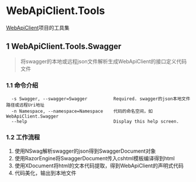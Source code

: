 # WebApiClient.Tools
[WebApiClient](https://github.com/dotnetcore/WebApiClient)项目的工具集

## 1 WebApiClient.Tools.Swagger
> 将swagger的本地或远程json文件解析生成WebApiClient的接口定义代码文件

### 1.1 命令介绍
```
  -s Swagger, --swagger=Swagger          Required. swagger的json本地文件路径或远程Uri地址
  -n Namespace, --namespace=Namespace    代码的命名空间，如WebApiClient.Swagger
  --help                                 Display this help screen.
```
### 1.2 工作流程
1. 使用NSwag解析swagger的json得到SwaggerDocument对象
2. 使用RazorEngine将SwaggerDocument传入cshtml模板编译得到html
3. 使用XDocument将html的文本代码提取，得到WebApiClient的声明式代码
4. 代码美化，输出到本地文件
